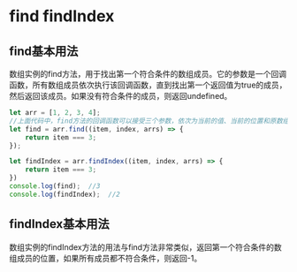 # find findIndex

## find基本用法

数组实例的find方法，用于找出第一个符合条件的数组成员。它的参数是一个回调函数，所有数组成员依次执行该回调函数，直到找出第一个返回值为true的成员，然后返回该成员。如果没有符合条件的成员，则返回undefined。

```javascript
let arr = [1, 2, 3, 4];
//上面代码中，find方法的回调函数可以接受三个参数，依次为当前的值、当前的位置和原数组。
let find = arr.find((item, index, arrs) => {
    return item === 3;
});

let findIndex = arr.findIndex((item, index, arrs) => {
    return item === 3;
})
console.log(find);  //3
console.log(findIndex);  //2
```

## findIndex基本用法

数组实例的findIndex方法的用法与find方法非常类似，返回第一个符合条件的数组成员的位置，如果所有成员都不符合条件，则返回-1。

